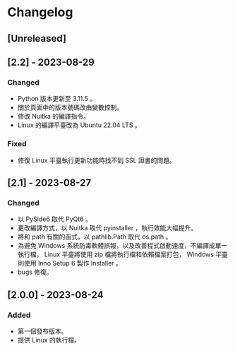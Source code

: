# Changelog

## [Unreleased]

## [2.2] - 2023-08-29

### Changed

- Python 版本更新至 3.11.5 。
- 關於頁面中的版本號碼改由變數控制。
- 修改 Nuitka 的編譯指令。
- Linux 的編譯平臺改為 Ubuntu 22.04 LTS 。

### Fixed

- 修復 Linux 平臺執行更新功能時找不到 SSL 證書的問題。

## [2.1] - 2023-08-27

### Changed

- 以 PySide6 取代 PyQt6 。
- 更改編譯方式，以 Nuitka 取代 pyinstaller ，執行效能大幅提升。
- 將和 path 有關的函式，以 pathlib.Path 取代 os.path 。
- 為避免 Windows 系統防毒軟體誤報，以及改善程式啟動速度，不編譯成單一執行檔， Linux 平臺將使用 zip 檔將執行檔和依賴檔案打包， Windows 平臺則使用 Inno Setup 6 製作 Installer 。
- bugs 修復。

## [2.0.0] - 2023-08-24

### Added

- 第一個發布版本。
- 提供 Linux 的執行檔。
